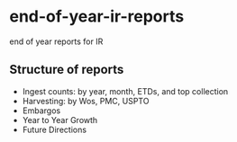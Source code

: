 # end-of-year-ir-reports
end of year reports for IR


## Structure of reports
- Ingest counts: by year, month, ETDs, and top collection
- Harvesting: by Wos, PMC, USPTO
- Embargos
- Year to Year Growth
- Future Directions
